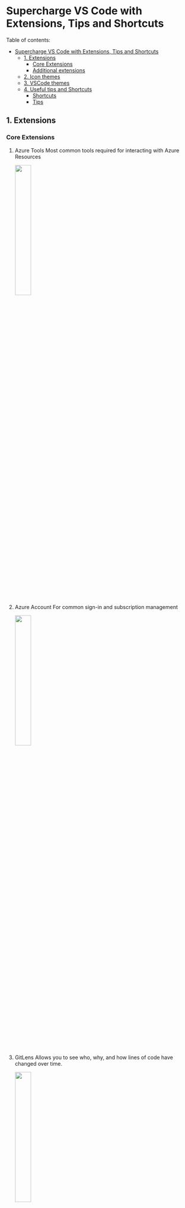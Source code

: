 # Supercharge VS Code with Extensions, Tips and Shortcuts

Table of contents:

- [Supercharge VS Code with Extensions, Tips and Shortcuts](#supercharge-vs-code-with-extensions-tips-and-shortcuts)
  - [1. Extensions](#1-extensions)
    - [Core Extensions](#core-extensions)
    - [Additional extensions](#additional-extensions)
  - [2. Icon themes](#2-icon-themes)
  - [3. VSCode themes](#3-vscode-themes)
  - [4. Useful tips and Shortcuts](#4-useful-tips-and-shortcuts)
    - [Shortcuts](#shortcuts)
    - [Tips](#tips)

## 1. Extensions

### Core Extensions

1. Azure Tools
   Most common tools required for interacting with Azure Resources
   <p align="left">
      <img src="./img/vscode/azure-tools-ext.png" width="30%">
   </p>

2. Azure Account
   For common sign-in and subscription management
   <p align="left">
      <img src="./img/vscode/azure-account-ext.png" width="30%">
   </p>

3. GitLens
   Allows you to see who, why, and how lines of code have changed over time.
   <p align="left">
      <img src="./img/vscode/git-lens-ext.png" width="30%">
   </p>

4. HashiCorp Terraform
   For terraform syntax highlighting and autocompletion
   <p align="left">
      <img src="./img/vscode/hashicorp-terraform-ext.png" width="30%">
   </p>

5. Settings Sync
   To allow you to upload your VS Code settings and sync between different machines. Saves time to reconfigure VS Code everytime you have a new machine.
   <p align="left">
      <img src="./img/vscode/settings-sync-ext.png" width="30%">
   </p>

### Additional extensions

6. TODO Highlight
   Makes TODOs stand out much more. 
   Shift + CMD + P to open palette and type "TODO List highlighted" so you can retrieve all highlighted content.
   By default, "TODO:" and "FIXME:" will be highlighted.
   <p align="left">
      <img src="./img/vscode/todo-highlight-ext.png" width="30%">
   </p>

7. Bookmarks
    To add bookmarks to any line of code. Right click on the line and click on "Bookmark: Toggle".
   <p align="left">
      <img src="./img/vscode/bookmark-ext.png" width="30%">
   </p>

8. Bracket Pair Colorizer
   Gives the opening and closing brackets matching colors, making it much easier to know which brackets belong together.
   <p align="left">
      <img src="./img/vscode/bracket-pair-ext.png" width="30%">
   </p>

9. Colorize
   Instantly visualizes CSS colors in your CSS/SASS/Less/... files. This makes it very easy to see at a glance which colors you’re using where.
   <p align="left">
      <img src="./img/vscode/colorize-ext.png" width="30%">
   </p>

10. Markdown PDF
    Write it in Markdown, export a PDF as output. Really useful to export or share README files in other format.
    Open the .md file and right-click anywhere inside and choose "Markdown PDF: Export (PDF)" or select other options for exporting in other formats.
    <p align="left">
       <img src="./img/vscode/markdown-pdf-ext.png" width="30%">
    </p>

## 2. Icon themes

1. vscode-icons has default windows-style folder icons:
<p align="center">
</p>
<p align="center">
   <img src="./img/vscode/vscode-icons-ext.png" width="50%" align="center">
</p>

1. VSCode Great Icons has default macOS-style folder icons:
<p align="center">
</p>
</p>
<p align="center">
   <img src="./img/vscode/vscode-great-icons-ext.jpg" width="50%" align="center">
</p>

Both will make it easier to differentiate between different files at a glance.

## 3. VSCode themes

<br>
<p align="center">
1. One Dark Pro:
</p>
<p align="center">
   <img src="./img/vscode/one-dark-pro.jpg" width="50%" align="center">
</p>

<br>
<p align="center">
2. One Dark Theme:
</p>
<p align="center">
   <img src="./img/vscode/one-dark-theme.png" width="50%" align="center">
</p>

<br>
<p align="center">
3. Atom One Light Theme:
</p>
<p align="center">
   <img src="./img/vscode/atom-one-light-theme.png" width="50%" align="center">
</p>

<br>
<p align="center">
4. Monokai One Dark Vivid:
</p>
<p align="center">
   <img src="./img/vscode/monokai-one-dark-vivid.png" width="50%" align="center">
</p>

<br>
<p align="center">
5. One Monokai Theme
</p>
<p align="center">
   <img src="./img/vscode/one-monokai-theme.png" width="50%" align="center">
</p>

<br>

## 4. Useful tips and Shortcuts

### Shortcuts

| Command | Description |
| ------- | ----------- |
| `CTRL + /` | Toggle line comment |
| `SHIFT + CTRL + A` | Toggle block comment |
| `CTRL + ` ` | Show/Hide terminal |
| `CTRL + \` | Split editor |
| `CTRL + W` | Close editor in focus |
| `ALT + Click` | Insert cursor |
| `CTRL + ]` | Indent selected text |
| `CTRL + [` | Outdent selected text |
| `CTRL + =` | Zoom in layout |
| `CTRL + -` | Zoom out layout |
| `CTRL + SHIFT + TAB` | Open previous file |

More VSCode windows shortcuts [here](./docs/keyboard-shortcuts-windows.pdf)

### Tips

1. Documenting your code in a markdown file (README.md)? Right click on the file and select 'Open Preview' to see how it looks without even leaving VSCode

2. Use the extension Markdown PDF to convert your markdown file to a pdf and easily share it with anyone.

3. 